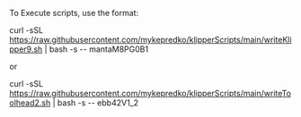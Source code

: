 To Execute scripts, use the format:

curl -sSL https://raw.githubusercontent.com/mykepredko/klipperScripts/main/writeKlipper9.sh | bash -s -- mantaM8PG0B1

or 

curl -sSL https://raw.githubusercontent.com/mykepredko/klipperScripts/main/writeToolhead2.sh | bash -s -- ebb42V1_2
